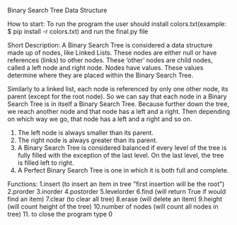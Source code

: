 

Binary Search Tree Data Structure

How to start: To run the program the user should install colors.txt(example: $ pip install -r colors.txt) and run the final.py file



Short Description: A Binary Search Tree  is considered a data structure made up of nodes, like Linked Lists. 
These nodes are either null or have references (links) to other nodes. 
These ‘other’ nodes are child nodes, called a left node and right node. 
Nodes have values. 
These values determine where they are placed within the Binary Search Tree.

Similarly to a linked list, each node is referenced by only one other node, its parent (except for the root node). 
So we can say that each node in a Binary Search Tree is in itself a Binary Search Tree. Because further down the tree, we reach another node and that node has a left and a right. 
Then depending on which way we go, that node has a left and a right and so on.
1. The left node is always smaller than its parent.
2. The right node is always greater than its parent.
3. A Binary Search Tree is considered balanced if every level of the tree is fully filled with the exception of the last level. 
 On the last level, the tree is filled left to right.
4. A Perfect Binary Search Tree is one in which it is both full and complete.

Functions: 
1.insert (to insert an item in tree "first insertion will be the root")
2.prorder 
3.inorder
4.postorder
5.levelorder
6.find (will return True if would find an item)
7.clear (to clear all tree)
8.erase (will delete an item)
9.height (will count height of the tree)
10.number of nodes (will count all nodes in tree)
11. to close the program type 0
